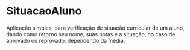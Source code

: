 # SituacaoAluno
Aplicação simples, para verificação de situação currícular de um aluno, dando como retorno seu nome, suas notas e a situação, no caso de aprovado ou reprovado, dependendo da média.
